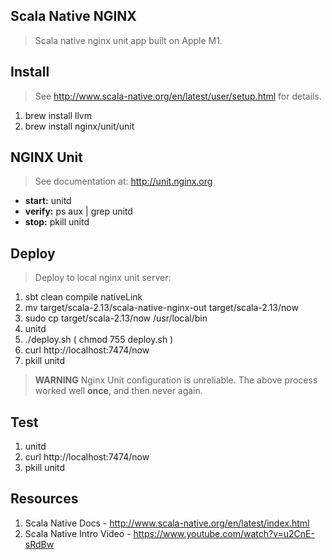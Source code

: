 Scala Native NGINX
------------------
>Scala native nginx unit app built on Apple M1.

Install
-------
>See http://www.scala-native.org/en/latest/user/setup.html for details.
1. brew install llvm
2. brew install nginx/unit/unit

NGINX Unit
----------
>See documentation at: http://unit.nginx.org
* **start:** unitd
* **verify:** ps aux | grep unitd
* **stop:** pkill unitd

Deploy
------
>Deploy to local nginx unit server:
1. sbt clean compile nativeLink
2. mv target/scala-2.13/scala-native-nginx-out target/scala-2.13/now
3. sudo cp target/scala-2.13/now /usr/local/bin
4. unitd
5. ./deploy.sh  ( chmod 755 deploy.sh )
6. curl http://localhost:7474/now
7. pkill unitd
>**WARNING** Nginx Unit configuration is unreliable. The above process worked well **once**, and then never again.

Test
----
1. unitd
2. curl http://localhost:7474/now
3. pkill unitd

Resources
---------
1. Scala Native Docs - http://www.scala-native.org/en/latest/index.html
2. Scala Native Intro Video - https://www.youtube.com/watch?v=u2CnE-sRdBw
